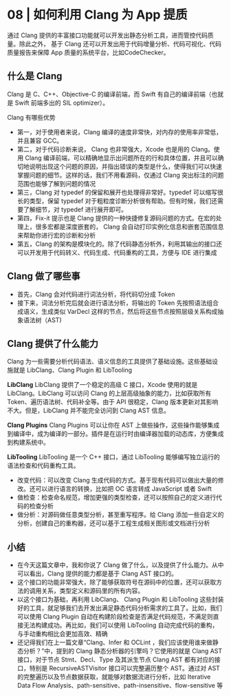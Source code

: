 # 08 | 如何利用 Clang 为 App 提质

通过 Clang 提供的丰富接口功能就可以开发出静态分析工具，进而管控代码质量。除此之外，
基于 Clang 还可以开发出用于代码增量分析、代码可视化、代码质量报告来保障 App 质量的系统平台，比如CodeChecker。

## 什么是 Clang
Clang 是 C、C++、Objective-C 的编译前端，而 Swift 有自己的编译前端（也就是 Swift 前端多出的 SIL optimizer）。

Clang 有哪些优势
+ 第一，对于使用者来说，Clang 编译的速度非常快，对内存的使用率非常低，并且兼容 GCC。
+ 第二，对于代码诊断来说， Clang 也非常强大，Xcode 也是用的 Clang。使用 Clang 编译前端，可以精确地显示出问题所在的行和具体位置，并且可以确切地说明出现这个问题的原因，并指出错误的类型是什么，使得我们可以快速掌握问题的细节。这样的话，我们不用看源码，仅通过 Clang 突出标注的问题范围也能够了解到问题的情况
+ 第三，Clang 对 typedef 的保留和展开也处理得非常好。typedef 可以缩写很长的类型，保留 typedef 对于粗粒度诊断分析很有帮助。但有时候，我们还需要了解细节，对 typedef 进行展开即可。
+ 第四，Fix-it 提示也是 Clang 提供的一种快捷修复源码问题的方式。在宏的处理上，很多宏都是深度嵌套的， Clang 会自动打印实例化信息和嵌套范围信息来帮助你进行宏的诊断和分析
+ 第五，Clang 的架构是模块化的。除了代码静态分析外，利用其输出的接口还可以开发用于代码转义、代码生成、代码重构的工具，方便与 IDE 进行集成

## Clang 做了哪些事
+ 首先，Clang 会对代码进行词法分析，将代码切分成 Token
+ 接下来，词法分析完后就会进行语法分析，将输出的 Token 先按照语法组合成语义，生成类似 VarDecl 这样的节点，然后将这些节点按照层级关系构成抽象语法树（AST)

## Clang 提供了什么能力
Clang 为一些需要分析代码语法、语义信息的工具提供了基础设施。这些基础设施就是 LibClang、Clang Plugin 和 LibTooling

**LibClang**
LibClang 提供了一个稳定的高级 C 接口，Xcode 使用的就是 LibClang。LibClang 可以访问 Clang 的上层高级抽象的能力，比如获取所有 Token、遍历语法树、代码补全等。由于 API 很稳定，Clang 版本更新对其影响不大。但是，LibClang 并不能完全访问到 Clang AST 信息。

**Clang Plugins**
Clang Plugins 可以让你在 AST 上做些操作，这些操作能够集成到编译中，成为编译的一部分。插件是在运行时由编译器加载的动态库，方便集成到构建系统中。

**LibTooling**
LibTooling 是一个 C++ 接口，通过 LibTooling 能够编写独立运行的语法检查和代码重构工具。

+ 改变代码：可以改变 Clang 生成代码的方式。基于现有代码可以做出大量的修改。还可以进行语言的转换，比如把 OC 语言转成 JavaScript 或者 Swift
+ 做检查：检查命名规范，增加更强的类型检查，还可以按照自己的定义进行代码的检查分析
+ 做分析：对源码做任意类型分析，甚至重写程序。给 Clang 添加一些自定义的分析，创建自己的重构器，还可以基于工程生成相关图形或文档进行分析

## 小结
+ 在今天这篇文章中，我和你说了 Clang 做了什么，以及提供了什么能力。从中可以看出，Clang 提供的能力都是基于 Clang AST 接口的。
+ 这个接口的功能非常强大，除了能够获取符号在源码中的位置，还可以获取方法的调用关系，类型定义和源码里的所有内容。
+ 以这个接口为基础，再利用 LibClang、 Clang Plugin 和 LibTooling 这些封装好的工具，就足够我们去开发出满足静态代码分析需求的工具了。比如，我们可以使用 Clang Plugin 自动在构建阶段检查是否满足代码规范，不满足则直接无法构建成功。再比如，我们可以使用 LibTooling 自动完成代码的重构，与手动重构相比会更加高效、精确
+ 还记得我们在上一篇文章“Clang、Infer 和 OCLint ，我们应该使用谁来做静态分析？”中，提到的 Clang 静态分析器的引擎吗？它使用的就是 Clang AST 接口，对于节点 Stmt、Decl、Type 及其派生节点 Clang AST 都有对应的接口，特别是 RecursiveASTVisitor 接口可以完整遍历整个 AST。通过对 AST 的完整遍历以及节点数据获取，就能够对数据流进行分析，比如 Iterative Data Flow Analysis、path-sensitive、path-insensitive、flow-sensitive 等


